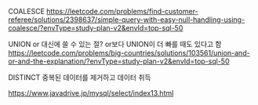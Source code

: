 COALESCE
https://leetcode.com/problems/find-customer-referee/solutions/2398637/simple-query-with-easy-null-handling-using-coalesce/?envType=study-plan-v2&envId=top-sql-50

UNION
or 대신에 쓸 수 있는 절?
or보다 UNION이 더 빠를 때도 있다고 함
https://leetcode.com/problems/big-countries/solutions/103561/union-and-or-and-the-explanation/?envType=study-plan-v2&envId=top-sql-50

DISTINCT
중복된 데이터를 제거하고 데이터 취득

https://www.javadrive.jp/mysql/select/index13.html